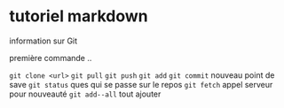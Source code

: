 # tutoriel markdown

information sur Git

première commande ..

`git clone <url>`
`git pull`
`git push`
`git add`
`git commit` nouveau point de save
`git status` ques qui se passe sur le repos
`git fetch` appel serveur pour nouveauté
`git add--all` tout ajouter
